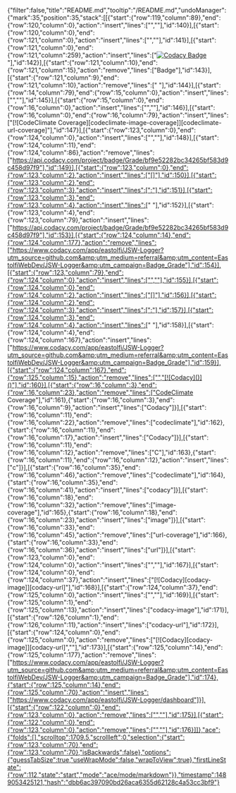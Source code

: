 {"filter":false,"title":"README.md","tooltip":"/README.md","undoManager":{"mark":35,"position":35,"stack":[[{"start":{"row":119,"column":89},"end":{"row":120,"column":0},"action":"insert","lines":["",""],"id":140}],[{"start":{"row":120,"column":0},"end":{"row":121,"column":0},"action":"insert","lines":["",""],"id":141}],[{"start":{"row":121,"column":0},"end":{"row":121,"column":259},"action":"insert","lines":["[![Codacy Badge](https://api.codacy.com/project/badge/Grade/bf9e52282bc34265bf583d9c458d97f9)](https://www.codacy.com/app/eastolfi/JSW-Logger?utm_source=github.com&amp;utm_medium=referral&amp;utm_content=EastolfiWebDev/JSW-Logger&amp;utm_campaign=Badge_Grade)"],"id":142}],[{"start":{"row":121,"column":10},"end":{"row":121,"column":15},"action":"remove","lines":["Badge"],"id":143}],[{"start":{"row":121,"column":9},"end":{"row":121,"column":10},"action":"remove","lines":[" "],"id":144}],[{"start":{"row":14,"column":79},"end":{"row":15,"column":0},"action":"insert","lines":["",""],"id":145}],[{"start":{"row":15,"column":0},"end":{"row":16,"column":0},"action":"insert","lines":["",""],"id":146}],[{"start":{"row":16,"column":0},"end":{"row":16,"column":79},"action":"insert","lines":["[![CodeClimate Coverage][codeclimate-image-coverage]][codeclimate-url-coverage]"],"id":147}],[{"start":{"row":123,"column":0},"end":{"row":124,"column":0},"action":"insert","lines":["",""],"id":148}],[{"start":{"row":124,"column":11},"end":{"row":124,"column":86},"action":"remove","lines":["https://api.codacy.com/project/badge/Grade/bf9e52282bc34265bf583d9c458d97f9"],"id":149}],[{"start":{"row":123,"column":0},"end":{"row":123,"column":2},"action":"insert","lines":["[]"],"id":150}],[{"start":{"row":123,"column":2},"end":{"row":123,"column":3},"action":"insert","lines":[":"],"id":151}],[{"start":{"row":123,"column":3},"end":{"row":123,"column":4},"action":"insert","lines":[" "],"id":152}],[{"start":{"row":123,"column":4},"end":{"row":123,"column":79},"action":"insert","lines":["https://api.codacy.com/project/badge/Grade/bf9e52282bc34265bf583d9c458d97f9"],"id":153}],[{"start":{"row":124,"column":14},"end":{"row":124,"column":177},"action":"remove","lines":["https://www.codacy.com/app/eastolfi/JSW-Logger?utm_source=github.com&amp;utm_medium=referral&amp;utm_content=EastolfiWebDev/JSW-Logger&amp;utm_campaign=Badge_Grade"],"id":154}],[{"start":{"row":123,"column":79},"end":{"row":124,"column":0},"action":"insert","lines":["",""],"id":155}],[{"start":{"row":124,"column":0},"end":{"row":124,"column":2},"action":"insert","lines":["[]"],"id":156}],[{"start":{"row":124,"column":2},"end":{"row":124,"column":3},"action":"insert","lines":[":"],"id":157}],[{"start":{"row":124,"column":3},"end":{"row":124,"column":4},"action":"insert","lines":[" "],"id":158}],[{"start":{"row":124,"column":4},"end":{"row":124,"column":167},"action":"insert","lines":["https://www.codacy.com/app/eastolfi/JSW-Logger?utm_source=github.com&amp;utm_medium=referral&amp;utm_content=EastolfiWebDev/JSW-Logger&amp;utm_campaign=Badge_Grade"],"id":159}],[{"start":{"row":124,"column":167},"end":{"row":125,"column":15},"action":"remove","lines":["","[![Codacy]()]()"],"id":160}],[{"start":{"row":16,"column":3},"end":{"row":16,"column":23},"action":"remove","lines":["CodeClimate Coverage"],"id":161},{"start":{"row":16,"column":3},"end":{"row":16,"column":9},"action":"insert","lines":["Codacy"]}],[{"start":{"row":16,"column":11},"end":{"row":16,"column":22},"action":"remove","lines":["codeclimate"],"id":162},{"start":{"row":16,"column":11},"end":{"row":16,"column":17},"action":"insert","lines":["Codacy"]}],[{"start":{"row":16,"column":11},"end":{"row":16,"column":12},"action":"remove","lines":["C"],"id":163},{"start":{"row":16,"column":11},"end":{"row":16,"column":12},"action":"insert","lines":["c"]}],[{"start":{"row":16,"column":35},"end":{"row":16,"column":46},"action":"remove","lines":["codeclimate"],"id":164},{"start":{"row":16,"column":35},"end":{"row":16,"column":41},"action":"insert","lines":["codacy"]}],[{"start":{"row":16,"column":18},"end":{"row":16,"column":32},"action":"remove","lines":["image-coverage"],"id":165},{"start":{"row":16,"column":18},"end":{"row":16,"column":23},"action":"insert","lines":["image"]}],[{"start":{"row":16,"column":33},"end":{"row":16,"column":45},"action":"remove","lines":["url-coverage"],"id":166},{"start":{"row":16,"column":33},"end":{"row":16,"column":36},"action":"insert","lines":["url"]}],[{"start":{"row":123,"column":0},"end":{"row":124,"column":0},"action":"insert","lines":["",""],"id":167}],[{"start":{"row":124,"column":0},"end":{"row":124,"column":37},"action":"insert","lines":["[![Codacy][codacy-image]][codacy-url]"],"id":168}],[{"start":{"row":124,"column":37},"end":{"row":125,"column":0},"action":"insert","lines":["",""],"id":169}],[{"start":{"row":125,"column":1},"end":{"row":125,"column":13},"action":"insert","lines":["codacy-image"],"id":171}],[{"start":{"row":126,"column":1},"end":{"row":126,"column":11},"action":"insert","lines":["codacy-url"],"id":172}],[{"start":{"row":124,"column":0},"end":{"row":125,"column":0},"action":"remove","lines":["[![Codacy][codacy-image]][codacy-url]",""],"id":173}],[{"start":{"row":125,"column":14},"end":{"row":125,"column":177},"action":"remove","lines":["https://www.codacy.com/app/eastolfi/JSW-Logger?utm_source=github.com&amp;utm_medium=referral&amp;utm_content=EastolfiWebDev/JSW-Logger&amp;utm_campaign=Badge_Grade"],"id":174},{"start":{"row":125,"column":14},"end":{"row":125,"column":70},"action":"insert","lines":["https://www.codacy.com/app/eastolfi/JSW-Logger/dashboard"]}],[{"start":{"row":122,"column":0},"end":{"row":123,"column":0},"action":"remove","lines":["",""],"id":175}],[{"start":{"row":122,"column":0},"end":{"row":123,"column":0},"action":"remove","lines":["",""],"id":176}]]},"ace":{"folds":[],"scrolltop":1709.5,"scrollleft":0,"selection":{"start":{"row":123,"column":70},"end":{"row":123,"column":70},"isBackwards":false},"options":{"guessTabSize":true,"useWrapMode":false,"wrapToView":true},"firstLineState":{"row":112,"state":"start","mode":"ace/mode/markdown"}},"timestamp":1489053425121,"hash":"dbb6ac397090bd26aca6355d62128c4a53cc3bf9"}
